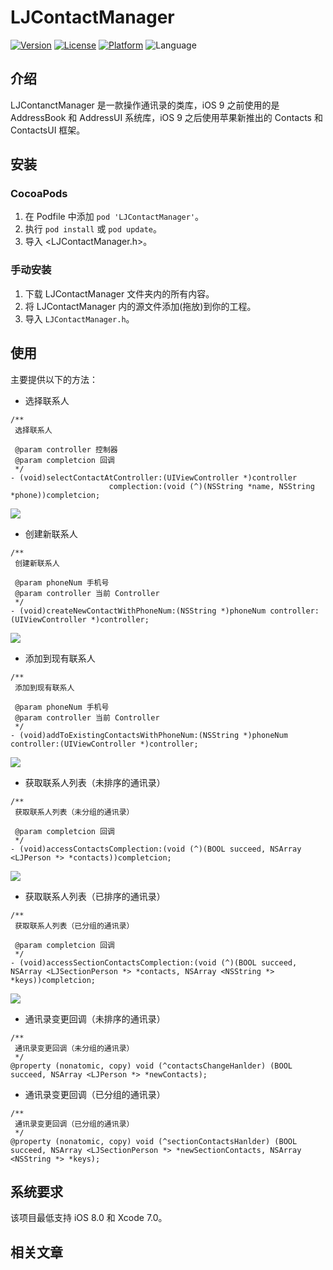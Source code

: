 # LJContactManager

[![Version](https://img.shields.io/cocoapods/v/LJContactManager.svg?style=flat)](http://cocoadocs.org/docsets/LJContactManager) [![License](https://img.shields.io/cocoapods/l/LJContactManager.svg?style=flat)](http://cocoadocs.org/docsets/LJContactManager) [![Platform](https://img.shields.io/cocoapods/p/LJContactManager.svg?style=flat)](http://cocoadocs.org/docsets/LJContactManager) ![Language](https://img.shields.io/badge/Language-%20Objective%20C%20-blue.svg)

## 介绍

LJContanctManager 是一款操作通讯录的类库，iOS 9 之前使用的是 AddressBook 和 AddressUI 系统库，iOS 9 之后使用苹果新推出的 Contacts 和 ContactsUI 框架。

## 安装

### CocoaPods

1. 在 Podfile 中添加  `pod 'LJContactManager'`。
2. 执行 `pod install` 或 `pod update`。
3. 导入 \<LJContactManager.h\>。

### 手动安装

1. 下载 LJContactManager 文件夹内的所有内容。
2. 将 LJContactManager 内的源文件添加(拖放)到你的工程。
3. 导入 `LJContactManager.h`。

## 使用

主要提供以下的方法：

* 选择联系人

```objc
/**
 选择联系人

 @param controller 控制器
 @param completcion 回调
 */
- (void)selectContactAtController:(UIViewController *)controller
                      complection:(void (^)(NSString *name, NSString *phone))completcion;
```

![](http://upload-images.jianshu.io/upload_images/1321491-f2d513a6e5c7959d.gif?imageMogr2/auto-orient/strip)

* 创建新联系人

```objc
/**
 创建新联系人

 @param phoneNum 手机号
 @param controller 当前 Controller
 */
- (void)createNewContactWithPhoneNum:(NSString *)phoneNum controller:(UIViewController *)controller;
```

![](http://upload-images.jianshu.io/upload_images/1321491-3f02dc899eedb2c8.gif?imageMogr2/auto-orient/strip)

* 添加到现有联系人

```objc
/**
 添加到现有联系人

 @param phoneNum 手机号
 @param controller 当前 Controller
 */
- (void)addToExistingContactsWithPhoneNum:(NSString *)phoneNum controller:(UIViewController *)controller;
```

![](http://upload-images.jianshu.io/upload_images/1321491-8108d6477fd5bba8.gif?imageMogr2/auto-orient/strip)

* 获取联系人列表（未排序的通讯录）

```objc
/**
 获取联系人列表（未分组的通讯录）
 
 @param completcion 回调
 */
- (void)accessContactsComplection:(void (^)(BOOL succeed, NSArray <LJPerson *> *contacts))completcion;
```

![](http://upload-images.jianshu.io/upload_images/1321491-342699365346068a.gif?imageMogr2/auto-orient/strip)

* 获取联系人列表（已排序的通讯录）

```objc
/**
 获取联系人列表（已分组的通讯录）

 @param completcion 回调
 */
- (void)accessSectionContactsComplection:(void (^)(BOOL succeed, NSArray <LJSectionPerson *> *contacts, NSArray <NSString *> *keys))completcion;
```

![](http://upload-images.jianshu.io/upload_images/1321491-048f8c4c3f96df85.gif?imageMogr2/auto-orient/strip)

* 通讯录变更回调（未排序的通讯录）

```objc
/**
 通讯录变更回调（未分组的通讯录）
 */
@property (nonatomic, copy) void (^contactsChangeHanlder) (BOOL succeed, NSArray <LJPerson *> *newContacts);
```

* 通讯录变更回调（已分组的通讯录）

```objc
/**
 通讯录变更回调（已分组的通讯录）
 */
@property (nonatomic, copy) void (^sectionContactsHanlder) (BOOL succeed, NSArray <LJSectionPerson *> *newSectionContacts, NSArray <NSString *> *keys);
```

## 系统要求

该项目最低支持 iOS 8.0 和 Xcode 7.0。

## 相关文章



